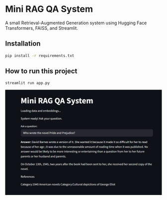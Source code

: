 # Mini RAG QA System

A small Retrieval-Augmented Generation system using Hugging Face Transformers, FAISS, and Streamlit.

## Installation

```bash
pip install -r requirements.txt
```

## How to run this project

```bash
streamlit run app.py
```

![Demo System ](./images/f7f8a725-eeeb-4267-8f0a-47df3e1bd8ab.png)
